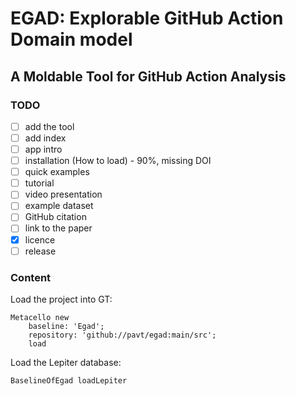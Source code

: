 # EGAD: Explorable GitHub Action Domain model
## A Moldable Tool for GitHub Action Analysis


### TODO

- [ ] add the tool
- [ ] add index
- [ ] app intro
- [ ] installation (How to load) - 90%, missing DOI
- [ ] quick examples
- [ ] tutorial
- [ ] video presentation
- [ ] example dataset
- [ ] GitHub citation
- [ ] link to the paper
- [X] licence
- [ ] release

### Content

Load the project into GT:
```
Metacello new
	baseline: 'Egad';
	repository: 'github://pavt/egad:main/src';
	load
```

Load the Lepiter database:
```
BaselineOfEgad loadLepiter
```
